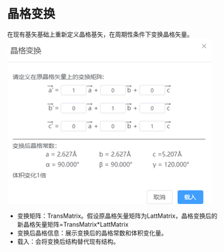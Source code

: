 # 晶格变换

在现有基矢基础上重新定义晶格基矢，在周期性条件下变换晶格矢量。
![qstudio_manual_settings_symmtry_transformlattice](nested/qstudio_manual_settings_symmtry_transformlattice.png)

- 变换矩阵：TransMatrix。假设原晶格矢量矩阵为LattMatrix，晶格变换后的新晶格矢量矩阵=TransMatrix*LattMatrix
- 变换后晶格信息：展示变换后的晶格常数和体积变化量。
- 载入：会将变换后结构替代现有结构。